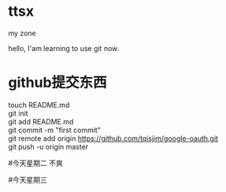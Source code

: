 # ttsx
my zone

hello, I'am learning to use git now.

# github提交东西

touch README.md  
git init  
git add README.md  
git commit -m "first commit"  
git remote add origin https://github.com/tqisjim/google-oauth.git  
git push -u origin master  

#今天星期二
不爽  

#今天星期三